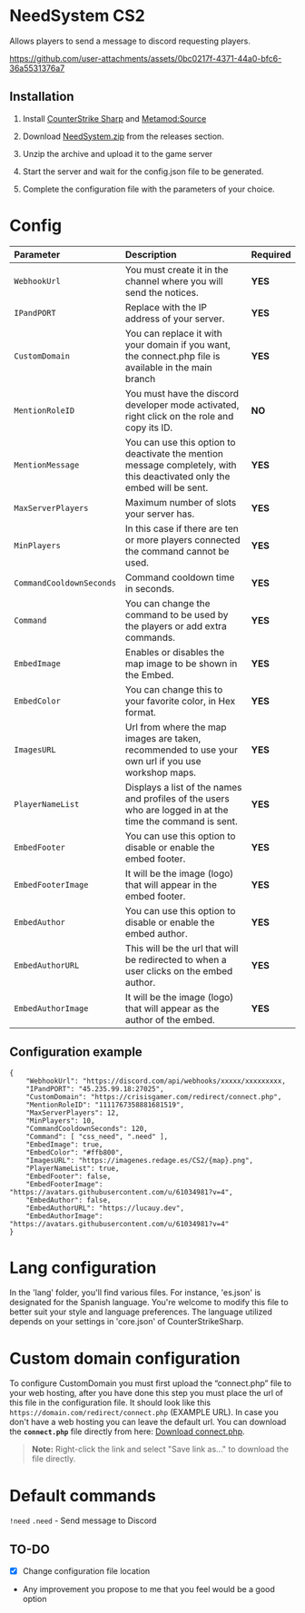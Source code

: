 # NeedSystem CS2
Allows players to send a message to discord requesting players.

https://github.com/user-attachments/assets/0bc0217f-4371-44a0-bfc6-36a5531376a7

## Installation
1. Install [CounterStrike Sharp](https://github.com/roflmuffin/CounterStrikeSharp) and [Metamod:Source](https://www.sourcemm.net/downloads.php/?branch=master)

2. Download [NeedSystem.zip](https://github.com/wiruwiru/NeedSystem-CS2/releases) from the releases section.

3. Unzip the archive and upload it to the game server

4. Start the server and wait for the config.json file to be generated.

5. Complete the configuration file with the parameters of your choice.

# Config
| Parameter | Description | Required     |
| :------- | :------- | :------- |
| `WebhookUrl` | You must create it in the channel where you will send the notices. |**YES** |
| `IPandPORT` | Replace with the IP address of your server. |**YES** |
| `CustomDomain` | You can replace it with your domain if you want, the connect.php file is available in the main branch  |**YES** |
| `MentionRoleID` | You must have the discord developer mode activated, right click on the role and copy its ID. |**NO** |
| `MentionMessage` | You can use this option to deactivate the mention message completely, with this deactivated only the embed will be sent. |**YES** |
| `MaxServerPlayers` | Maximum number of slots your server has. |**YES** |
| `MinPlayers` | In this case if there are ten or more players connected the command cannot be used. | **YES** |
| `CommandCooldownSeconds` | Command cooldown time in seconds. | **YES** |
| `Command` | You can change the command to be used by the players or add extra commands. | **YES** |
| `EmbedImage` | Enables or disables the map image to be shown in the Embed. | **YES** |
| `EmbedColor` | You can change this to your favorite color, in Hex format. | **YES** |
| `ImagesURL` | Url from where the map images are taken, recommended to use your own url if you use workshop maps. | **YES** |
| `PlayerNameList` | Displays a list of the names and profiles of the users who are logged in at the time the command is sent. | **YES** |
| `EmbedFooter` | You can use this option to disable or enable the embed footer. | **YES** |
| `EmbedFooterImage` | It will be the image (logo) that will appear in the embed footer. | **YES** |
| `EmbedAuthor` | You can use this option to disable or enable the embed author. | **YES** |
| `EmbedAuthorURL` | This will be the url that will be redirected to when a user clicks on the embed author. | **YES** |
| `EmbedAuthorImage` | It will be the image (logo) that will appear as the author of the embed. | **YES** |

## Configuration example
```
{
    "WebhookUrl": "https://discord.com/api/webhooks/xxxxx/xxxxxxxxx,
    "IPandPORT": "45.235.99.18:27025",
    "CustomDomain": "https://crisisgamer.com/redirect/connect.php",
    "MentionRoleID": "1111767358881681519",
    "MaxServerPlayers": 12,
    "MinPlayers": 10,
    "CommandCooldownSeconds": 120,
    "Command": [ "css_need", ".need" ],
    "EmbedImage": true,
    "EmbedColor": "#ffb800",
    "ImagesURL": "https://imagenes.redage.es/CS2/{map}.png",
    "PlayerNameList": true,
    "EmbedFooter": false,
    "EmbedFooterImage": "https://avatars.githubusercontent.com/u/61034981?v=4",
    "EmbedAuthor": false,
    "EmbedAuthorURL": "https://lucauy.dev",
    "EmbedAuthorImage": "https://avatars.githubusercontent.com/u/61034981?v=4"
}
```

# Lang configuration

In the 'lang' folder, you'll find various files. For instance, 'es.json' is designated for the Spanish language. You're welcome to modify this file to better suit your style and language preferences. The language utilized depends on your settings in 'core.json' of CounterStrikeSharp.

# Custom domain configuration

To configure CustomDomain you must first upload the “connect.php” file to your web hosting, after you have done this step you must place the url of this file in the configuration file. It should look like this `https://domain.com/redirect/connect.php` (EXAMPLE URL). In case you don't have a web hosting you can leave the default url.
You can download the **`connect.php`** file directly from here: [Download connect.php](https://raw.githubusercontent.com/wiruwiru/NeedSystem-CS2/main/connect.php). 
> **Note:** Right-click the link and select "Save link as..." to download the file directly.

# Default commands
`!need` `.need` - Send message to Discord

## TO-DO
- [x] Change configuration file location
- Any improvement you propose to me that you feel would be a good option